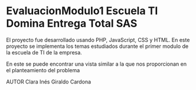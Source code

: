 ﻿# EvaluacionModulo1 Escuela TI Domina Entrega Total SAS

El proyecto fue desarrollado usando PHP, JavaScript, CSS y HTML.
En este proyecto se implementa los temas estudiados durante el primer modulo de la escuela de TI de la empresa.

En este se puede encontrar una vista similar a la que nos proporcionan en el planteamiento del problema

AUTOR
Clara Inés Giraldo Cardona
